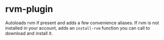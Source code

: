 # rvm-plugin

Autoloads rvm if present and adds a few convenience aliases. If rvm is not installed in your account, adds an `install-rvm` function you can call to download and install it.
